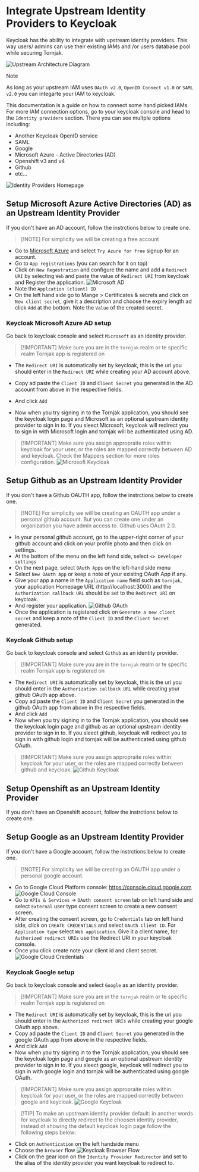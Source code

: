 # Integrate Upstream Identity Providers to Keycloak

Keycloak has the ability to integrate with upstream identity providers. This way users/ admins can use their existing IAMs and /or users database pool while securing Tornjak. 

![Upstream Architecture Diagram](diagrams/upstream-architecture-diagram.png)

> [!NOTE]
> As long as your upstream IAM uses `OAuth v2.0`, `OpenID Connect v1.0` or `SAML v2.0` you can integarte your IAM to keycloak. 

This documentation is a guide on how to connect some hand picked IAMs. For more IAM connection options, go to your keycloak console and head to the `Identity providers` section. There you can see multple options including: 

- Another Keycloak OpenID service
- SAML
- Google
- Microsoft Azure - Active Directories (AD)
- Openshift v3 and v4
- Github
- etc...

![Identity Providers Homepage](diagrams/identity-providers-homepage.png)

## Setup Microsoft Azure Active Directories (AD) as an Upstream Identity Provider
If you don't have an AD account, follow the instrctions below to create one. 
> [!NOTE] For simplicity we will be creating a free account
- Go to [Microsoft Azure](https://azure.microsoft.com/en-us/) and select `Try Azure for free` signup for an account. 
- Go to `App registrations` (you can search for it on top)
- Click on `New Regestration` and configure the name and add a `Redirect URI` by selecting `Web` and paste the value of `Redirect URI` from keycloak and Register the application. 
![Microsoft AD](diagrams/microsoft-azure.png)
- Note the `Applcation (client) ID`
- On the left hand side go to Mange > Certificates & secrets and click on `New client secret`, give it a description and choose the expiry length ad click `Add` at the bottom. Note the `Value` of the created secret. 

### Keycloak Microsoft Azure AD setup 
Go back to keycloak console and select `Microsoft` as an identity provider. 
> [!IMPORTANT] Make sure you are in the `tornjak` realm or te specific realm Tornjak app is registered on 
- The `Redirect URI` is automatically set by keycloak, this is the uri you should enter in the `Redirect URI` while creating your AD account above. 
- Copy ad paste the `Client ID` and `Client Secret` you generated in the AD account from above in the respective fields. 
- And click `Add`

- Now when you try signing in to the Tornjak application, you should see the keycloak login page and Microsoft as an optional upstream identity provider to sign in to. If you sleect Microsoft, keycloak will redirect you to sign in with Microsoft login and tornjak will be authenticated using AD. 
> [!IMPORTANT] Make sure you assign appropraite roles within keycloak for your user, or the roles are mapped correctly between AD and keycloak. Check the Mappers section for more roles configuration. 
![Microsoft Keycloak](diagrams/microsoft-keycloak.png)

## Setup Github as an Upstream Identity Provider
If you don't have a Github OAUTH app, follow the instrctions below to create one. 
> [!NOTE] For simplicity we will be creating an OAUTH app under a personal github account. But you can create one under an organization you have admin access to. Github uses OAuth 2.0.
- In your personal github account, go to the upper-right corner of your github account and click on your profile photo and then click on settings. 
- At the bottom of the menu on the left hand side, select `<> Developer settings`
- On the next page, select `OAuth Apps` on the left-hand side menu
- Select `New OAuth App` or keep a note of your existing OAuth App if any. 
- Give your app a name in the `Application name` field such as `tornjak`, your application Homepage URL (http://localhost:3000) and the `Authorization callback URL` should be set to the `Redirect URI` on keycloak. 
- And register your application. 
![Github OAuth](diagrams/github-oauth-app.png)
- Once the application is registered click on `Generate a new client secret` and keep a note of the `Client ID` and the `Client Secret` generated. 

### Keycloak Github setup 
Go back to keycloak console and select `Github` as an identity provider. 
> [!IMPORTANT] Make sure you are in the `tornjak` realm or te specific realm Tornjak app is registered on 
- The `Redirect URI` is automatically set by keycloak, this is the uri you should enter in the `Authorization callback URL` while creating your github OAuth app above. 
- Copy ad paste the `Client ID` and `Client Secret` you generated in the github OAuth app from above in the respective fields. 
- And click `Add`
- Now when you try signing in to the Tornjak application, you should see the keycloak login page and github as an optional upstream identity provider to sign in to. If you sleect github, keycloak will redirect you to sign in with github login and tornjak will be authenticated using github OAuth. 
> [!IMPORTANT] Make sure you assign appropraite roles within keycloak for your user, or the roles are mapped correctly between github and keycloak. 
![Github Keycloak](diagrams/github-keycloak.png)

## Setup Openshift as an Upstream Identity Provider
If you don't have an Openshift account, follow the instrctions below to create one. 

## Setup Google as an Upstream Identity Provider
If you don't have a Google account, follow the instrctions below to create one. 
> [!NOTE] For simplicity we will be creating an OAUTH app under a personal google account.
- Go to Google Cloud Platform console: https://console.cloud.google.com
![Google Cloud Console](diagrams/google-cloud-console.png)
- Go to `APIs & Services` -> `OAuth consent screen` tab on left hand side and select `External` user type consent screen to create a new consent screen. 
- After creating the consent screen, go to `Credentials` tab on left hand side, click on `CREATE CREDENTIALS` and select `OAuth Client ID`. For `Application type` select `Web application`. Give it a client name, for `Authorized redirect URIs` use the Redirect URI in your keycloak console. 
- Once you click create note your client id and client secret. 
![Google Cloud Credentials](diagrams/google-cloud-credentials.png)

### Keycloak Google setup 
Go back to keycloak console and select `Google` as an identity provider. 
> [!IMPORTANT] Make sure you are in the `tornjak` realm or te specific realm Tornjak app is registered on 
- The `Redirect URI` is automatically set by keycloak, this is the uri you should enter in the `Authorized redirect URIs` while creating your google OAuth app above. 
- Copy ad paste the `Client ID` and `Client Secret` you generated in the google OAuth app from above in the respective fields. 
- And click `Add`
- Now when you try signing in to the Tornjak application, you should see the keycloak login page and google as an optional upstream identity provider to sign in to. If you sleect google, keycloak will redirect you to sign in with google login and tornjak will be authenticated using google OAuth. 
> [!IMPORTANT] Make sure you assign appropraite roles within keycloak for your user, or the roles are mapped correctly between google and keycloak. 
![Google Keycloak](diagrams/google-keycloak.png)

> [!TIP] To make an upstream identity provider default: in another words for keycloak to directly redirect to the choosen identity provider, instead of showing the default keycloak login page follow the following steps below:
- Click on `Authentication` on the left handside menu
- Choose the `browser` flow
![Keycloak Browser Flow](diagrams/browser-flow.png)
- Click on the gear icon on the `Identity Provider Redirector` and set to the alias of the identity provider you want keycloak to redirect to. 